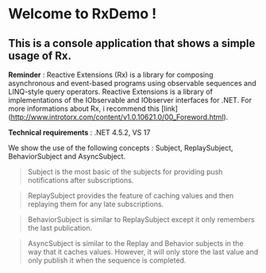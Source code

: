 # Welcome to RxDemo !

## This is a console application that shows a simple usage of Rx.

**Reminder** : Reactive Extensions (Rx) is a library for composing asynchronous and event-based programs using observable sequences and LINQ-style query operators. Reactive Extensions is a library of implementations of the IObservable<T> and IObserver<T> interfaces for .NET.
For more informations about Rx, i recommend this [link] (http://www.introtorx.com/content/v1.0.10621.0/00_Foreword.html).

**Technical requirements** : .NET 4.5.2, VS 17

We show the use of the following concepts : Subject, ReplaySubject, BehaviorSubject and AsyncSubject.

> Subject is the most basic of the subjects for providing push notifications after subscriptions.
  
> ReplaySubject provides the feature of caching values and then replaying them for any late subscriptions.
  
> BehaviorSubject is similar to ReplaySubject<T> except it only remembers the last publication.
  
> AsyncSubject is similar to the Replay and Behavior subjects in the way that it caches values. However, it will only store the last value and only publish it when the sequence is completed.
